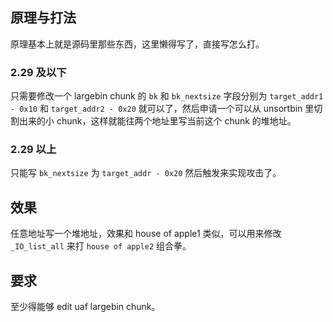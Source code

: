 ## 原理与打法

原理基本上就是源码里那些东西，这里懒得写了，直接写怎么打。

### 2.29 及以下

只需要修改一个 largebin chunk 的 `bk` 和 `bk_nextsize` 字段分别为 `target_addr1 - 0x10` 和 `target_addr2 - 0x20` 就可以了，然后申请一个可以从 unsortbin 里切割出来的小 chunk，这样就能往两个地址里写当前这个 chunk 的堆地址。


### 2.29 以上

只能写 `bk_nextsize` 为 `target_addr - 0x20` 然后触发来实现攻击了。


## 效果

任意地址写一个堆地址，效果和 house of apple1 类似，可以用来修改 `_IO_list_all` 来打 `house of apple2` 组合拳。

## 要求

至少得能够 edit uaf largebin chunk。
